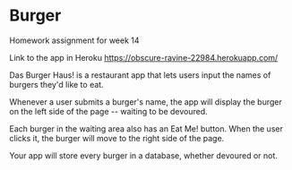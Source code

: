 # Burger
Homework assignment for week 14

Link to the app in Heroku
https://obscure-ravine-22984.herokuapp.com/

Das Burger Haus! is a restaurant app that lets users input the names of burgers they'd like to eat.

Whenever a user submits a burger's name, the app will display the burger on the left side of the page -- waiting to be devoured.

Each burger in the waiting area also has an Eat Me! button. When the user clicks it, the burger will move to the right side of the page.

Your app will store every burger in a database, whether devoured or not.

